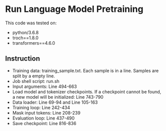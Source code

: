 # Run Language Model Pretraining

This code was tested on:
* python/3.6.8
* troch==1.8.0
* transformers==4.6.0

## Instruction
* Training data: training_sample.txt. Each sample is in a line. Samples are split by a empty line.
* Job shell script: run.sh
* Input arguments: Line 494-663
* Load model and tokenizer checkpoints. If a checkpoint cannot be found, a new model will be initialized: Line 743-790
* Data loader: Line 69-94 and Line 105-163
* Training loop: Line 242-434
* Mask input tokens: Line 208-239
* Evaluation loop: Line 437-490
* Save checkpoint: Line 816-836 
